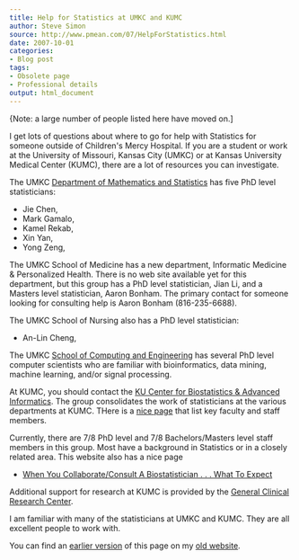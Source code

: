```yaml
---
title: Help for Statistics at UMKC and KUMC
author: Steve Simon
source: http://www.pmean.com/07/HelpForStatistics.html
date: 2007-10-01
categories:
- Blog post
tags:
- Obsolete page
- Professional details
output: html_document
---
```


{Note: a large number of people listed here have moved on.]

I get lots of questions about where to go for help with Statistics for someone outside of Children's Mercy Hospital. If you are a student or work at the University of Missouri, Kansas City (UMKC) or at Kansas University Medical Center (KUMC), there are a lot of resources you can investigate.

The UMKC [Department of Mathematics and Statistics][mat1] has five PhD level statisticians:

+ Jie Chen,
+ Mark Gamalo,
+ Kamel Rekab,
+ Xin Yan,
+ Yong Zeng,

The UMKC School of Medicine has a new department, Informatic Medicine & Personalized Health. There is no web site available yet for this department, but this group has a PhD level statistician, Jian Li, and a Masters level statistician, Aaron Bonham. The primary contact for someone looking for consulting help is Aaron Bonham (816-235-6688).

The UMKC School of Nursing also has a PhD level statistician:

+ An-Lin Cheng,

The UMKC [School of Computing and Engineering][sce1] has several PhD level computer scientists who are familiar with bioinformatics, data mining, machine learning, and/or signal processing.

At KUMC, you should contact the [KU Center for Biostatistics & Advanced Informatics][kum1]. The group consolidates the work of statisticians at the various departments at KUMC. THere is a [nice page][kum2] that list key faculty and staff members.

Currently, there are 7/8 PhD level and 7/8 Bachelors/Masters level staff members in this group. Most have a background in Statistics or in a closely related area. This website also has a nice page

+ [When You Collaborate/Consult A Biostatistician . . . What To Expect][kum3]

Additional support for research at KUMC is provided by the [General Clinical Research Center][gcr1].

I am familiar with many of the statisticians at UMKC and KUMC. They are all excellent people to work with.

You can find an [earlier version][sim1] of this page on my [old website][sim2].

[sim1]: http://www.pmean.com/07/HelpForStatistics.html
[sim2]: http://www.pmean.com

[gcr1]: http://gcrc.kumc.edu/index.aspx
[kum1]: http://biostatistics.kumc.edu/default.aspx
[kum2]: http://biostatistics.kumc.edu/adminCore.aspx
[kum3]: http://biostatistics.kumc.edu/consulting.aspx
[mat1]: http://cas.umkc.edu/math/
[sce1]: http://www.sce.umkc.edu/
